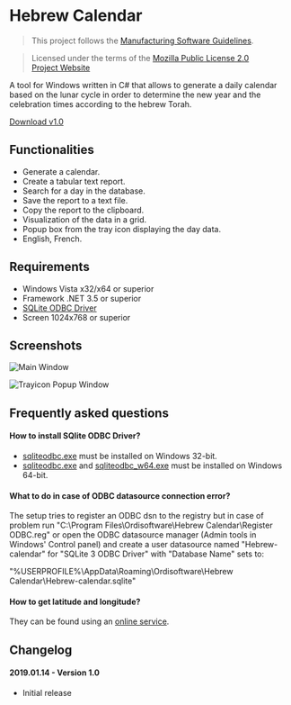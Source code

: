 # Hebrew Calendar

>This project follows the [Manufacturing Software Guidelines](https://github.com/Ordisoftware/Guidelines).

>Licensed under the terms of the [Mozilla Public License 2.0](LICENSE)<br/>
>[Project Website](http://www.ordisoftware.com/projects/hebrew-calendar)<br/>

A tool for Windows written in C# that allows to generate a daily calendar based on the lunar cycle in order to determine the new year and the celebration times according to the hebrew Torah.

[Download v1.0](https://github.com/Ordisoftware/Hebrew-Calendar/releases/tag/v1.0)

## Functionalities

- Generate a calendar.
- Create a tabular text report.
- Search for a day in the database.
- Save the report to a text file.
- Copy the report to the clipboard.
- Visualization of the data in a grid.
- Popup box from the tray icon displaying the day data.
- English, French.

## Requirements

- Windows Vista x32/x64 or superior
- Framework .NET 3.5 or superior
- [SQLite ODBC Driver](http://www.ch-werner.de/sqliteodbc/)
- Screen 1024x768 or superior

## Screenshots

![Main Window](http://www.ordisoftware.com/uploads/2019/01/hebrew-calendar-main-700x480.jpg)

![Trayicon Popup Window](http://www.ordisoftware.com/uploads/2019/01/hebrew-calendar-popup-300x2864.jpg)

## Frequently asked questions

#### How to install SQlite ODBC Driver?

- [sqliteodbc.exe](http://www.ch-werner.de/sqliteodbc/sqliteodbc.exe) must be installed on Windows 32-bit.
- [sqliteodbc.exe](http://www.ch-werner.de/sqliteodbc/sqliteodbc.exe) and [sqliteodbc_w64.exe](http://www.ch-werner.de/sqliteodbc/sqliteodbc_w64.exe) must be installed on Windows 64-bit.

#### What to do in case of ODBC datasource connection error?

The setup tries to register an ODBC dsn to the registry but in case of problem run "C:\Program Files\Ordisoftware\Hebrew Calendar\Register ODBC.reg" or open the ODBC datasource manager (Admin tools in Windows' Control panel) and create a user datasource named "Hebrew-calendar" for "SQLite 3 ODBC Driver" with "Database Name" sets to:

"%USERPROFILE%\AppData\Roaming\Ordisoftware\Hebrew Calendar\Hebrew-calendar.sqlite"

#### How to get latitude and longitude?

They can be found using an [online service](https://www.google.com/search?q=latitude+longitude).

## Changelog

#### 2019.01.14 - Version 1.0

- Initial release
